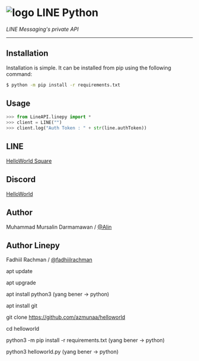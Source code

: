 # ![logo](LINE-sm.png) LINE Python

*LINE Messaging's private API*

----

## Installation

Installation is simple. It can be installed from pip using the following command:
```sh
$ python -m pip install -r requirements.txt
```

## Usage

```python
>>> from LineAPI.linepy import *
>>> client = LINE("")
>>> client.log("Auth Token : " + str(line.authToken))
```

## LINE
[HelloWorld Square](https://line.me/ti/g2/LPYXUFI1YE)

## Discord
[HelloWorld](https://discord.gg/5jqbutB)

## Author
Muhammad Mursalin Darmamawan / [@Alin](https://line.me/t/p/~muhmursalind)

## Author Linepy
Fadhiil Rachman / [@fadhiilrachman](https://www.instagram.com/fadhiilrachman)

apt update

apt upgrade

apt install python3 (yang bener -> python)

apt install git

git clone https://github.com/azmunaa/helloworld

cd helloworld

python3 -m pip install -r requirements.txt (yang bener -> python)

python3 helloworld.py (yang bener -> python)
